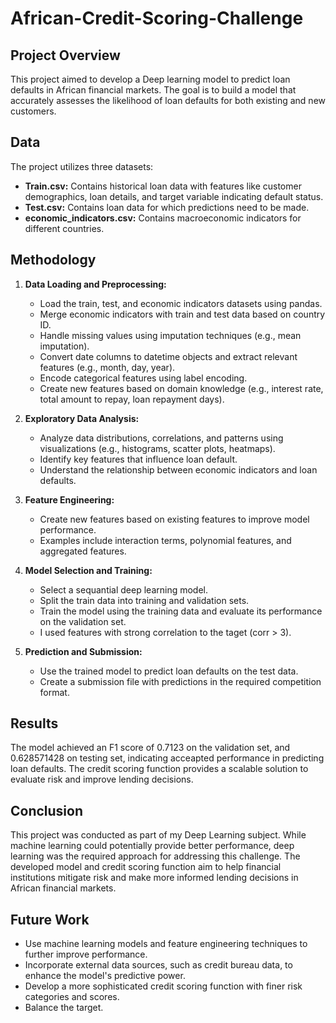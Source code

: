 # African-Credit-Scoring-Challenge

## Project Overview

This project aimed to develop a Deep learning model to predict loan defaults in African financial markets. The goal is to build a model that accurately assesses the likelihood of loan defaults for both existing and new customers.

## Data

The project utilizes three datasets:

- **Train.csv:** Contains historical loan data with features like customer demographics, loan details, and target variable indicating default status.
- **Test.csv:** Contains loan data for which predictions need to be made.
- **economic_indicators.csv:** Contains macroeconomic indicators for different countries.

## Methodology

1. **Data Loading and Preprocessing:**
    - Load the train, test, and economic indicators datasets using pandas.
    - Merge economic indicators with train and test data based on country ID.
    - Handle missing values using imputation techniques (e.g., mean imputation).
    - Convert date columns to datetime objects and extract relevant features (e.g., month, day, year).
    - Encode categorical features using label encoding.
    - Create new features based on domain knowledge (e.g., interest rate, total amount to repay, loan repayment days).

2. **Exploratory Data Analysis:**
    - Analyze data distributions, correlations, and patterns using visualizations (e.g., histograms, scatter plots, heatmaps).
    - Identify key features that influence loan default.
    - Understand the relationship between economic indicators and loan defaults.

3. **Feature Engineering:**
    - Create new features based on existing features to improve model performance.
    - Examples include interaction terms, polynomial features, and aggregated features.

4. **Model Selection and Training:**
    - Select a sequantial deep learning model.
    - Split the train data into training and validation sets.
    - Train the model using the training data and evaluate its performance on the validation set.
    - I used features with strong correlation to the taget (corr > 3).

5. **Prediction and Submission:**
    - Use the trained model to predict loan defaults on the test data.
    - Create a submission file with predictions in the required competition format.


## Results

The model achieved an F1 score of 0.7123 on the validation set, and 0.628571428 on testing set, indicating acceapted performance in predicting loan defaults. The credit scoring function provides a scalable solution to evaluate risk and improve lending decisions.

## Conclusion

This project was conducted as part of my Deep Learning subject. While machine learning could potentially provide better performance, deep learning was the required approach for addressing this challenge. The developed model and credit scoring function aim to help financial institutions mitigate risk and make more informed lending decisions in African financial markets.

## Future Work

- Use machine learning models and feature engineering techniques to further improve performance.
- Incorporate external data sources, such as credit bureau data, to enhance the model's predictive power.
- Develop a more sophisticated credit scoring function with finer risk categories and scores.
- Balance the target.
